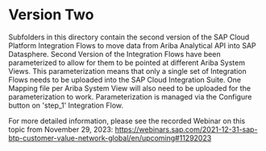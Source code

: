 # Version Two

Subfolders in this directory contain the second version of the SAP Cloud Platform Integration Flows to move data from Ariba Analytical API into SAP Datasphere.  Second Version of the Integration Flows have been parameterized to allow for them to be pointed at different Ariba System Views.  This parameterization means that only a single set of Integration Flows needs to be uploaded into the SAP Cloud Integration Suite.  One Mapping file per Ariba System View will also need to be uploaded for the parameterization to work.  Parameterization is managed via the Configure button on 'step_1' Integration Flow.

For more detailed information, please see the recorded Webinar on this topic from November 29, 2023:  https://webinars.sap.com/2021-12-31-sap-btp-customer-value-network-global/en/upcoming#11292023
